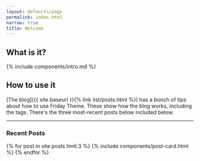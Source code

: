 ```yaml
---
layout: defaults/page
permalink: index.html
narrow: true
title: Welcome
---
```


## What is it?

{% include components/intro.md %}

## How to use it

[The blog]({{ site.baseurl }}{% link list/posts.html %}) has a bunch of tips about how to use Friday Theme. These show how the blog works, including the tags. There's the three most-recent posts below included below.

<hr />

### Recent Posts

{% for post in site.posts limit:3 %}
{% include components/post-card.html %}
{% endfor %}
